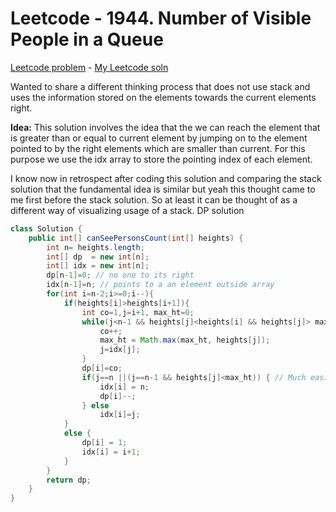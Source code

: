 # Leetcode - 1944. Number of Visible People in a Queue
[Leetcode problem](https://leetcode.com/problems/number-of-visible-people-in-a-queue/) - [My Leetcode soln](https://leetcode.com/problems/number-of-visible-people-in-a-queue/discuss/1429997/Java-DP-No-stack-different-solution-strategy-98ile)

Wanted to share a different thinking process that does not use stack and uses the information stored on the elements towards the current elements right.

**Idea:**
This solution involves the idea that the we can reach the element that is greater than or equal to current element by jumping on to the element pointed to by the right elements which are smaller than current. For this purpose we use the idx array to store the pointing index of each element.

I know now in retrospect after coding this solution and comparing the stack solution that the fundamental idea is similar but yeah this thought came to me first before the stack solution. So at least it can be thought of as a different way of visualizing usage of a stack.
DP solution
```java
class Solution {
    public int[] canSeePersonsCount(int[] heights) {
        int n= heights.length;
        int[] dp  = new int[n];
        int[] idx = new int[n];
        dp[n-1]=0; // no one to its right
        idx[n-1]=n; // points to a an element outside array
        for(int i=n-2;i>=0;i--){
            if(heights[i]>heights[i+1]){
                int co=1,j=i+1, max_ht=0;
                while(j<n-1 && heights[j]<heights[i] && heights[j]> max_ht){
                    co++;
                    max_ht = Math.max(max_ht, heights[j]);
                    j=idx[j];
                }
                dp[i]=co;
                if(j==n ||(j==n-1 && heights[j]<max_ht)) { // Much easily understandable when we compare it with stack solutions's equivalent where after removing all lesser elements if stack is not empty we increase answer, in this case we need to decrease as it has already been taken into account
                    idx[i] = n;
                    dp[i]--;
                } else
                    idx[i]=j;
            }
            else {
                dp[i] = 1;
                idx[i] = i+1;
            }
        }
        return dp;
    }
}
```